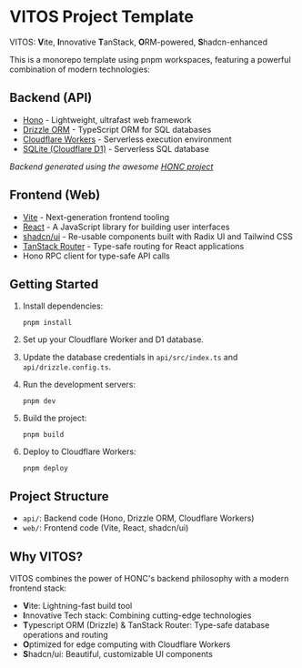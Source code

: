 # VITOS Project Template

VITOS: **V**ite, **I**nnovative **T**anStack, **O**RM-powered, **S**hadcn-enhanced

This is a monorepo template using pnpm workspaces, featuring a powerful combination of modern technologies:

## Backend (API)

- [Hono](https://hono.dev/) - Lightweight, ultrafast web framework
- [Drizzle ORM](https://orm.drizzle.team/) - TypeScript ORM for SQL databases
- [Cloudflare Workers](https://workers.cloudflare.com/) - Serverless execution environment
- [SQLite (Cloudflare D1)](https://developers.cloudflare.com/d1/) - Serverless SQL database

_Backend generated using the awesome [HONC project](https://honc.dev/)_

## Frontend (Web)

- [Vite](https://vitejs.dev/) - Next-generation frontend tooling
- [React](https://reactjs.org/) - A JavaScript library for building user interfaces
- [shadcn/ui](https://ui.shadcn.com/) - Re-usable components built with Radix UI and Tailwind CSS
- [TanStack Router](https://tanstack.com/router/v1) - Type-safe routing for React applications
- Hono RPC client for type-safe API calls

## Getting Started

1. Install dependencies:

   ```
   pnpm install
   ```

2. Set up your Cloudflare Worker and D1 database.

3. Update the database credentials in `api/src/index.ts` and `api/drizzle.config.ts`.

4. Run the development servers:

   ```
   pnpm dev
   ```

5. Build the project:

   ```
   pnpm build
   ```

6. Deploy to Cloudflare Workers:
   ```
   pnpm deploy
   ```

## Project Structure

- `api/`: Backend code (Hono, Drizzle ORM, Cloudflare Workers)
- `web/`: Frontend code (Vite, React, shadcn/ui)

## Why VITOS?

VITOS combines the power of HONC's backend philosophy with a modern frontend stack:

- **V**ite: Lightning-fast build tool
- **I**nnovative Tech stack: Combining cutting-edge technologies
- **T**ypescript ORM (Drizzle) & TanStack Router: Type-safe database operations and routing
- **O**ptimized for edge computing with Cloudflare Workers
- **S**hadcn/ui: Beautiful, customizable UI components
